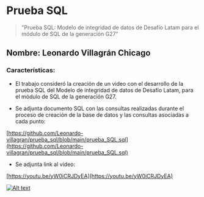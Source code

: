 # Prueba SQL

>"Prueba SQL: Modelo de integridad de datos de Desafío Latam para el módulo de SQL de la generación G27"

## Nombre: Leonardo Villagrán Chicago

### Características:

* El trabajo consideró la creación de un video con el desarrollo de la prueba SQL del Modelo de integridad de datos de Desafío Latam, para el módulo de SQL de la generación G27.

* Se adjunta documento SQL con las consultas realizadas durante el proceso de creación de la base de datos y las consultas asociadas a cada punto:


[https://github.com/Leonardo-villagran/prueba_sql/blob/main/prueba_SQL.sql](https://github.com/Leonardo-villagran/prueba_sql/blob/main/prueba_SQL.sql)

* Se adjunta link al video:

[https://youtu.be/yW0iCRJDyEA](https://youtu.be/yW0iCRJDyEA)

[![Alt text](https://img.youtube.com/vi/yW0iCRJDyEA/0.jpg)](https://youtu.be/yW0iCRJDyEA)
